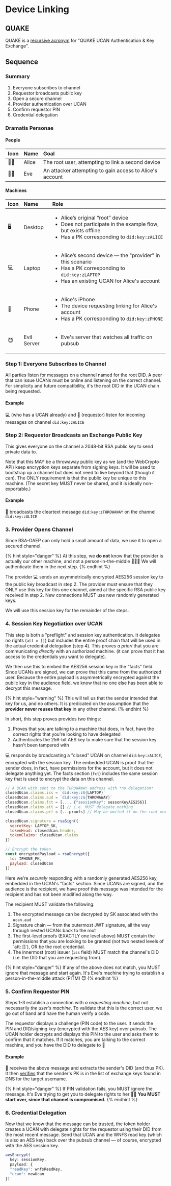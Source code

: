 # Device Linking

## QUAKE

QUAKE is a [recursive acronym](https://en.wikipedia.org/wiki/Recursive_acronym) for "QUAKE UCAN Authentication & Key Exchange".

## Sequence

### Summary

1. Everyone subscribes to channel
2. Requestor broadcasts public key
3. Open a secure channel
4. Provider authentication over UCAN
5. Confirm requestor PIN
6. Credential delegation

### Dramatis Personae

#### People

| Icon | Name | Goal |
| :--- | :--- | :--- |
| 👩‍💻 | Alice | The root user, attempting to link a second device |
| 🦹‍♀️ | Eve | An attacker attempting to gain access to Alice's account |

#### Machines

<table>
  <thead>
    <tr>
      <th style="text-align:left">Icon</th>
      <th style="text-align:left">Name</th>
      <th style="text-align:left">Role</th>
    </tr>
  </thead>
  <tbody>
    <tr>
      <td style="text-align:left">&#x1F5A5;</td>
      <td style="text-align:left">Desktop</td>
      <td style="text-align:left">
        <ul>
          <li>Alice&#x2019;s original &#x201C;root&#x201D; device</li>
          <li>Does not participate in the example flow, but exists offline</li>
          <li>Has a PK corresponding to <code>did:key:zALICE</code>
          </li>
        </ul>
      </td>
    </tr>
    <tr>
      <td style="text-align:left">&#x1F4BB;</td>
      <td style="text-align:left">Laptop</td>
      <td style="text-align:left">
        <p></p>
        <ul>
          <li>Alice&#x2019;s second device &#x2014;&#xA0;the &quot;provider&quot; in
            this scenario</li>
          <li>Has a PK corresponding to <code>did:key:zLAPTOP</code>
          </li>
          <li>Has an existing UCAN for Alice&apos;s account</li>
        </ul>
      </td>
    </tr>
    <tr>
      <td style="text-align:left">&#x1F4F1;</td>
      <td style="text-align:left">Phone</td>
      <td style="text-align:left">
        <p></p>
        <ul>
          <li>Alice&apos;s iPhone</li>
          <li>The device requesting linking for Alice&apos;s account</li>
          <li>Has a PK corresponding to <code>did:key:zPHONE</code>
          </li>
        </ul>
      </td>
    </tr>
    <tr>
      <td style="text-align:left">&#x1F608;</td>
      <td style="text-align:left">Evil Server</td>
      <td style="text-align:left">
        <p></p>
        <ul>
          <li>Eve&apos;s server that watches all traffic on pubsub</li>
        </ul>
      </td>
    </tr>
  </tbody>
</table>

### **Step 1: Everyone Subscribes to Channel**

All parties listen for messages on a channel named for the root DID. A peer that can issue UCANs must be online and listening on the correct channel. For simplicity and future compatibility, it's the root DID in the UCAN chain being requested.

#### Example

💻 \(who has a UCAN already\) and 📱 \(requestor\) listen for incoming messages on channel `did:key:zALICE`

### **Step 2: Requestor Broadcasts an Exchange Public Key**

This gives everyone on the channel a 2048-bit RSA public key to send private data to.

Note that this MAY be a throwaway public key as we \(and the WebCrypto API\) keep encryption keys separate from signing keys. It will be used to bootstrap up a channel but does not need to live beyond that \(though it can\). The ONLY requirement is that the public key be unique to this machine. \(The secret key MUST never be shared, and it is ideally non-exportable.\)

#### Example

📱 broadcasts the cleartext message `did:key:zTHROWAWAY` on the channel `did:key:zALICE`

### **3. Provider Opens Channel**

Since RSA-OAEP can only hold a small amount of data, we use it to open a secured channel.

{% hint style="danger" %}
At this step, we **do not** know that the provider is actually our other machine, and not a person-in-the-middle 🦹‍♀️😈 We will authenticate them in the next step.
{% endhint %}

The provider 💻 sends an asymmetrically encrypted AES256 session key to the public key broadcast in step 2. The provider must ensure that they ONLY use this key for this one channel, aimed at the specific RSA public key received in step 2. New connections MUST use new randomly generated keys.

We will use this session key for the remainder of the steps.

### **4. Session Key Negotiation over UCAN**

This step is both a "preflight" and session key authentication. It delegates no rights \(`att = []`\) but includes the entire proof chain that will be used in the actual credential delegation \(step 4\). This proves _a priori_ that you are communicating _directly_ with an authorized machine. \(it can prove that it has access to the credentials you want to delegate\).

We then use this to embed the AES256 session key in the "facts" field. Since UCANs are signed, we can prove that this came from the authorized user. Because the entire payload is asymmetrically encrypted against the public key in the audience field, we know that no one else has been able to decrypt this message.

{% hint style="warning" %}
This will tell us that the sender intended that key for us, and no others. It is predicated on the assumption that the **provider never reuses that key** in any other channel.
{% endhint %}

In short, this step proves provides two things:

1. Proves that you are talking to a machine that does, in fact, have the correct rights that you're looking to have delegated
2. Authenticates the 256-bit AES key to make sure that the session key hasn't been tampered with

💻 responds by broadcasting a "closed" UCAN on channel `did:key:zALICE`, encrypted with the session key. The embedded UCAN is proof that the sender does, in fact, have permissions for the account, but it does not delegate anything yet. The facts section \(`fct`\) includes the same session key that is used to encrypt the data on this channel.

```javascript
// A UCAN with sent to the THROWAWAY address with *no delegation*
closedUcan.claims.iss = `did:key:z${LAPTOP}`
closedUcan.claims.aud = `did:key:z${THROWAWAY}`
closedUcan.claims.fct = [..., {"sessionKey": sessonKeyAES256}]
closedUcan.claims.att = [] // i.e. MUST delegate nothing
closedUcan.claims.prf = [...proofs] // May be omited if on the root machine

closedUcan.signature = rsaSign({
  secretKey: LAPTOP_SK,
  tokenHead: closedUcan.header,
  tokenClaims: closedUcan.claims
})

// Encrypt the token
const encryptedPayload = rsaEncrypt({
  to: IPHONE_PK, 
  payload: closedUcan
})
```

Here we're _securely_ responding with a randomly generated AES256 key, embedded in the UCAN's "facts" section. Since UCANs are signed, and the audience is the recipient, we have proof this message was intended for the recipient and has not been modified along the way.

The recipient MUST validate the following:

1. The encrypted message can be decrypted by SK associated with the `ucan.aud`
2. Signature chain — from the outermost JWT signature, all the way through nested UCANs back to the root
3. The first-level proofs \(EXACTLY one level above\) MUST contain the permissions that you are looking to be granted \(not two nested levels of \`att: \[\]\`\), OR be the root credential.
4. The innermost \(root\) issuer \(`iss` field\) MUST match the channel's DID \(i.e. the DID that you are requesting from\).

{% hint style="danger" %}
If any of the above does not match, you MUST ignore that message and start again. It's Eve's machine trying to establish a person-in-the-middle attack \(PITM\) 😈
{% endhint %}

### **5. Confirm Requestor PIN**

Steps 1-3 establish a connection with _a requesting machine_, but not necessarily _the user's machine_. To validate that this is the correct user, we go out of band and have the human verify a code.

The requestor displays a challenge \(PIN code\) to the user. It sends the PIN and DID/signing key \(encrypted with the AES key\) over pubsub. The UCAN holder decrypts and displays this PIN to the user and asks them to confirm that it matches. If it matches, you are talking to the correct machine, and you have the DID to delegate to 🎉

#### Example

📱 receives the above message and extracts the sender's DID \(and thus PK\). It then [verifies](https://developer.mozilla.org/en-US/docs/Web/API/SubtleCrypto/verify) that the sender's PK is in the list of exchange keys found in DNS for the target username.

{% hint style="danger" %}
If PIN validation fails, you MUST ignore the message. It's Eve trying to get you to delegate rights to her 🦹‍♀️ **You MUST start over, since that channel is compromised.**
{% endhint %}

### **6. Credential Delegation**

Now that we know that the message can be trusted, the token holder creates a UCAN with delegate rights for the requestor using their DID from the most recent message. Send that UCAN and the WNFS read key \(which is also an AES key\) back over the pubsub channel — of course, encrypted with the AES session key.

```javascript
aesEncrypt(
  key: sessionKey,
  payload: {
  "readKey": wnfsReadKey,
  "ucan": newUcan
})
```

